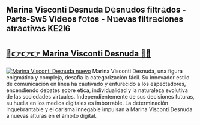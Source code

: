 ## Marina Visconti Desnuda D𝚎sn𝚞dos filtr𝚊dos - Parts-Sw5 Vid𝚎os f𝚘tos - N𝚞evas filtr𝚊ciones atr𝚊ctivas KE2l6

# <h2><a href="http://mb86qy.tromn.icu/?c=Marina+Visconti+Desnuda">🔗👉👉👉 Marina Visconti Desnuda 🔗🔗</a></h2>

[![Marina Visconti Desnuda nuevo](https://i.imgur.com/pEAQMta.gif)](http://mb86qy.tromn.icu/?c=Marina+Visconti+Desnuda)
Marina Visconti Desnuda, una figura enigmática y compleja, desafía la categorización fácil. Su innovador estilo de comunicación en línea ha cautivado y enfurecido a los espectadores, encendiendo debates sobre ética, individualidad y la naturaleza evolutiva de las sociedades virtuales. Independientemente de sus decisiones futuras, su huella en los medios digitales es imborrable. La determinación inquebrantable y el carisma innegable impulsan a Marina Visconti Desnuda a nuevas alturas en el ámbito digital.
